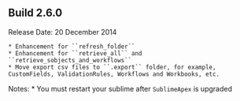 Build 2.6.0
-----------
Release Date: 20 December 2014

    * Enhancement for ``refresh_folder``
    * Enhancement for ``retrieve_all`` and ``retrieve_sobjects_and_workflows``
    * Move export csv files to ``.export`` folder, for example, CustomFields, ValidationRules, Workflows and Workbooks, etc.
    
Notes:
    * You must restart your sublime after `SublimeApex` is upgraded